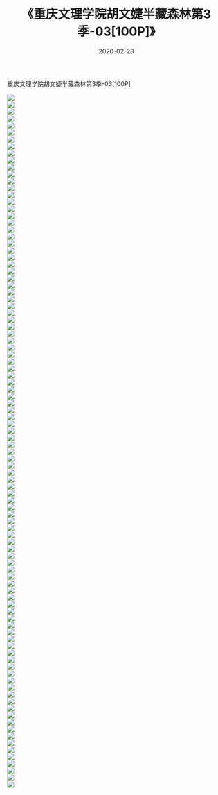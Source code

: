 ﻿---
layout: post
title:  《重庆文理学院胡文婕半藏森林第3季-03[100P]》
date:   2020-02-28
img: http://pic.660000.xyz/1:/唯美/2020/重庆文理学院胡文婕半藏森林第3季-03[100P]/000.jpg
categories: [美女, 清纯, 唯美]
---

重庆文理学院胡文婕半藏森林第3季-03[100P]

  ![](http://pic.660000.xyz/1:/唯美/2020/重庆文理学院胡文婕半藏森林第3季-03[100P]/001.jpg) <br> ![](http://pic.660000.xyz/1:/唯美/2020/重庆文理学院胡文婕半藏森林第3季-03[100P]/002.jpg) <br> ![](http://pic.660000.xyz/1:/唯美/2020/重庆文理学院胡文婕半藏森林第3季-03[100P]/003.jpg) <br> ![](http://pic.660000.xyz/1:/唯美/2020/重庆文理学院胡文婕半藏森林第3季-03[100P]/004.jpg) <br> ![](http://pic.660000.xyz/1:/唯美/2020/重庆文理学院胡文婕半藏森林第3季-03[100P]/005.jpg) <br> ![](http://pic.660000.xyz/1:/唯美/2020/重庆文理学院胡文婕半藏森林第3季-03[100P]/006.jpg) <br> ![](http://pic.660000.xyz/1:/唯美/2020/重庆文理学院胡文婕半藏森林第3季-03[100P]/007.jpg) <br> ![](http://pic.660000.xyz/1:/唯美/2020/重庆文理学院胡文婕半藏森林第3季-03[100P]/008.jpg) <br> ![](http://pic.660000.xyz/1:/唯美/2020/重庆文理学院胡文婕半藏森林第3季-03[100P]/009.jpg) <br> ![](http://pic.660000.xyz/1:/唯美/2020/重庆文理学院胡文婕半藏森林第3季-03[100P]/010.jpg) <br> ![](http://pic.660000.xyz/1:/唯美/2020/重庆文理学院胡文婕半藏森林第3季-03[100P]/011.jpg) <br> ![](http://pic.660000.xyz/1:/唯美/2020/重庆文理学院胡文婕半藏森林第3季-03[100P]/012.jpg) <br> ![](http://pic.660000.xyz/1:/唯美/2020/重庆文理学院胡文婕半藏森林第3季-03[100P]/013.jpg) <br> ![](http://pic.660000.xyz/1:/唯美/2020/重庆文理学院胡文婕半藏森林第3季-03[100P]/014.jpg) <br> ![](http://pic.660000.xyz/1:/唯美/2020/重庆文理学院胡文婕半藏森林第3季-03[100P]/015.jpg) <br> ![](http://pic.660000.xyz/1:/唯美/2020/重庆文理学院胡文婕半藏森林第3季-03[100P]/016.jpg) <br> ![](http://pic.660000.xyz/1:/唯美/2020/重庆文理学院胡文婕半藏森林第3季-03[100P]/017.jpg) <br> ![](http://pic.660000.xyz/1:/唯美/2020/重庆文理学院胡文婕半藏森林第3季-03[100P]/018.jpg) <br> ![](http://pic.660000.xyz/1:/唯美/2020/重庆文理学院胡文婕半藏森林第3季-03[100P]/019.jpg) <br> ![](http://pic.660000.xyz/1:/唯美/2020/重庆文理学院胡文婕半藏森林第3季-03[100P]/020.jpg) <br> ![](http://pic.660000.xyz/1:/唯美/2020/重庆文理学院胡文婕半藏森林第3季-03[100P]/021.jpg) <br> ![](http://pic.660000.xyz/1:/唯美/2020/重庆文理学院胡文婕半藏森林第3季-03[100P]/022.jpg) <br> ![](http://pic.660000.xyz/1:/唯美/2020/重庆文理学院胡文婕半藏森林第3季-03[100P]/023.jpg) <br> ![](http://pic.660000.xyz/1:/唯美/2020/重庆文理学院胡文婕半藏森林第3季-03[100P]/024.jpg) <br> ![](http://pic.660000.xyz/1:/唯美/2020/重庆文理学院胡文婕半藏森林第3季-03[100P]/025.jpg) <br> ![](http://pic.660000.xyz/1:/唯美/2020/重庆文理学院胡文婕半藏森林第3季-03[100P]/026.jpg) <br> ![](http://pic.660000.xyz/1:/唯美/2020/重庆文理学院胡文婕半藏森林第3季-03[100P]/027.jpg) <br> ![](http://pic.660000.xyz/1:/唯美/2020/重庆文理学院胡文婕半藏森林第3季-03[100P]/028.jpg) <br> ![](http://pic.660000.xyz/1:/唯美/2020/重庆文理学院胡文婕半藏森林第3季-03[100P]/029.jpg) <br> ![](http://pic.660000.xyz/1:/唯美/2020/重庆文理学院胡文婕半藏森林第3季-03[100P]/030.jpg) <br> ![](http://pic.660000.xyz/1:/唯美/2020/重庆文理学院胡文婕半藏森林第3季-03[100P]/031.jpg) <br> ![](http://pic.660000.xyz/1:/唯美/2020/重庆文理学院胡文婕半藏森林第3季-03[100P]/032.jpg) <br> ![](http://pic.660000.xyz/1:/唯美/2020/重庆文理学院胡文婕半藏森林第3季-03[100P]/033.jpg) <br> ![](http://pic.660000.xyz/1:/唯美/2020/重庆文理学院胡文婕半藏森林第3季-03[100P]/034.jpg) <br> ![](http://pic.660000.xyz/1:/唯美/2020/重庆文理学院胡文婕半藏森林第3季-03[100P]/035.jpg) <br> ![](http://pic.660000.xyz/1:/唯美/2020/重庆文理学院胡文婕半藏森林第3季-03[100P]/036.jpg) <br> ![](http://pic.660000.xyz/1:/唯美/2020/重庆文理学院胡文婕半藏森林第3季-03[100P]/037.jpg) <br> ![](http://pic.660000.xyz/1:/唯美/2020/重庆文理学院胡文婕半藏森林第3季-03[100P]/038.jpg) <br> ![](http://pic.660000.xyz/1:/唯美/2020/重庆文理学院胡文婕半藏森林第3季-03[100P]/039.jpg) <br> ![](http://pic.660000.xyz/1:/唯美/2020/重庆文理学院胡文婕半藏森林第3季-03[100P]/040.jpg) <br> ![](http://pic.660000.xyz/1:/唯美/2020/重庆文理学院胡文婕半藏森林第3季-03[100P]/041.jpg) <br> ![](http://pic.660000.xyz/1:/唯美/2020/重庆文理学院胡文婕半藏森林第3季-03[100P]/042.jpg) <br> ![](http://pic.660000.xyz/1:/唯美/2020/重庆文理学院胡文婕半藏森林第3季-03[100P]/043.jpg) <br> ![](http://pic.660000.xyz/1:/唯美/2020/重庆文理学院胡文婕半藏森林第3季-03[100P]/044.jpg) <br> ![](http://pic.660000.xyz/1:/唯美/2020/重庆文理学院胡文婕半藏森林第3季-03[100P]/045.jpg) <br> ![](http://pic.660000.xyz/1:/唯美/2020/重庆文理学院胡文婕半藏森林第3季-03[100P]/046.jpg) <br> ![](http://pic.660000.xyz/1:/唯美/2020/重庆文理学院胡文婕半藏森林第3季-03[100P]/047.jpg) <br> ![](http://pic.660000.xyz/1:/唯美/2020/重庆文理学院胡文婕半藏森林第3季-03[100P]/048.jpg) <br> ![](http://pic.660000.xyz/1:/唯美/2020/重庆文理学院胡文婕半藏森林第3季-03[100P]/049.jpg) <br> ![](http://pic.660000.xyz/1:/唯美/2020/重庆文理学院胡文婕半藏森林第3季-03[100P]/050.jpg) <br> ![](http://pic.660000.xyz/1:/唯美/2020/重庆文理学院胡文婕半藏森林第3季-03[100P]/051.jpg) <br> ![](http://pic.660000.xyz/1:/唯美/2020/重庆文理学院胡文婕半藏森林第3季-03[100P]/052.jpg) <br> ![](http://pic.660000.xyz/1:/唯美/2020/重庆文理学院胡文婕半藏森林第3季-03[100P]/053.jpg) <br> ![](http://pic.660000.xyz/1:/唯美/2020/重庆文理学院胡文婕半藏森林第3季-03[100P]/054.jpg) <br> ![](http://pic.660000.xyz/1:/唯美/2020/重庆文理学院胡文婕半藏森林第3季-03[100P]/055.jpg) <br> ![](http://pic.660000.xyz/1:/唯美/2020/重庆文理学院胡文婕半藏森林第3季-03[100P]/056.jpg) <br> ![](http://pic.660000.xyz/1:/唯美/2020/重庆文理学院胡文婕半藏森林第3季-03[100P]/057.jpg) <br> ![](http://pic.660000.xyz/1:/唯美/2020/重庆文理学院胡文婕半藏森林第3季-03[100P]/058.jpg) <br> ![](http://pic.660000.xyz/1:/唯美/2020/重庆文理学院胡文婕半藏森林第3季-03[100P]/059.jpg) <br> ![](http://pic.660000.xyz/1:/唯美/2020/重庆文理学院胡文婕半藏森林第3季-03[100P]/060.jpg) <br> ![](http://pic.660000.xyz/1:/唯美/2020/重庆文理学院胡文婕半藏森林第3季-03[100P]/061.jpg) <br> ![](http://pic.660000.xyz/1:/唯美/2020/重庆文理学院胡文婕半藏森林第3季-03[100P]/062.jpg) <br> ![](http://pic.660000.xyz/1:/唯美/2020/重庆文理学院胡文婕半藏森林第3季-03[100P]/063.jpg) <br> ![](http://pic.660000.xyz/1:/唯美/2020/重庆文理学院胡文婕半藏森林第3季-03[100P]/064.jpg) <br> ![](http://pic.660000.xyz/1:/唯美/2020/重庆文理学院胡文婕半藏森林第3季-03[100P]/065.jpg) <br> ![](http://pic.660000.xyz/1:/唯美/2020/重庆文理学院胡文婕半藏森林第3季-03[100P]/066.jpg) <br> ![](http://pic.660000.xyz/1:/唯美/2020/重庆文理学院胡文婕半藏森林第3季-03[100P]/067.jpg) <br> ![](http://pic.660000.xyz/1:/唯美/2020/重庆文理学院胡文婕半藏森林第3季-03[100P]/068.jpg) <br> ![](http://pic.660000.xyz/1:/唯美/2020/重庆文理学院胡文婕半藏森林第3季-03[100P]/069.jpg) <br> ![](http://pic.660000.xyz/1:/唯美/2020/重庆文理学院胡文婕半藏森林第3季-03[100P]/070.jpg) <br> ![](http://pic.660000.xyz/1:/唯美/2020/重庆文理学院胡文婕半藏森林第3季-03[100P]/071.jpg) <br> ![](http://pic.660000.xyz/1:/唯美/2020/重庆文理学院胡文婕半藏森林第3季-03[100P]/072.jpg) <br> ![](http://pic.660000.xyz/1:/唯美/2020/重庆文理学院胡文婕半藏森林第3季-03[100P]/073.jpg) <br> ![](http://pic.660000.xyz/1:/唯美/2020/重庆文理学院胡文婕半藏森林第3季-03[100P]/074.jpg) <br> ![](http://pic.660000.xyz/1:/唯美/2020/重庆文理学院胡文婕半藏森林第3季-03[100P]/075.jpg) <br> ![](http://pic.660000.xyz/1:/唯美/2020/重庆文理学院胡文婕半藏森林第3季-03[100P]/076.jpg) <br> ![](http://pic.660000.xyz/1:/唯美/2020/重庆文理学院胡文婕半藏森林第3季-03[100P]/077.jpg) <br> ![](http://pic.660000.xyz/1:/唯美/2020/重庆文理学院胡文婕半藏森林第3季-03[100P]/078.jpg) <br> ![](http://pic.660000.xyz/1:/唯美/2020/重庆文理学院胡文婕半藏森林第3季-03[100P]/079.jpg) <br> ![](http://pic.660000.xyz/1:/唯美/2020/重庆文理学院胡文婕半藏森林第3季-03[100P]/080.jpg) <br> ![](http://pic.660000.xyz/1:/唯美/2020/重庆文理学院胡文婕半藏森林第3季-03[100P]/081.jpg) <br> ![](http://pic.660000.xyz/1:/唯美/2020/重庆文理学院胡文婕半藏森林第3季-03[100P]/082.jpg) <br> ![](http://pic.660000.xyz/1:/唯美/2020/重庆文理学院胡文婕半藏森林第3季-03[100P]/083.jpg) <br> ![](http://pic.660000.xyz/1:/唯美/2020/重庆文理学院胡文婕半藏森林第3季-03[100P]/084.jpg) <br> ![](http://pic.660000.xyz/1:/唯美/2020/重庆文理学院胡文婕半藏森林第3季-03[100P]/085.jpg) <br> ![](http://pic.660000.xyz/1:/唯美/2020/重庆文理学院胡文婕半藏森林第3季-03[100P]/086.jpg) <br> ![](http://pic.660000.xyz/1:/唯美/2020/重庆文理学院胡文婕半藏森林第3季-03[100P]/087.jpg) <br> ![](http://pic.660000.xyz/1:/唯美/2020/重庆文理学院胡文婕半藏森林第3季-03[100P]/088.jpg) <br> ![](http://pic.660000.xyz/1:/唯美/2020/重庆文理学院胡文婕半藏森林第3季-03[100P]/089.jpg) <br> ![](http://pic.660000.xyz/1:/唯美/2020/重庆文理学院胡文婕半藏森林第3季-03[100P]/090.jpg) <br> ![](http://pic.660000.xyz/1:/唯美/2020/重庆文理学院胡文婕半藏森林第3季-03[100P]/091.jpg) <br> ![](http://pic.660000.xyz/1:/唯美/2020/重庆文理学院胡文婕半藏森林第3季-03[100P]/092.jpg) <br> ![](http://pic.660000.xyz/1:/唯美/2020/重庆文理学院胡文婕半藏森林第3季-03[100P]/093.jpg) <br> ![](http://pic.660000.xyz/1:/唯美/2020/重庆文理学院胡文婕半藏森林第3季-03[100P]/094.jpg) <br> ![](http://pic.660000.xyz/1:/唯美/2020/重庆文理学院胡文婕半藏森林第3季-03[100P]/095.jpg) <br> ![](http://pic.660000.xyz/1:/唯美/2020/重庆文理学院胡文婕半藏森林第3季-03[100P]/096.jpg) <br> ![](http://pic.660000.xyz/1:/唯美/2020/重庆文理学院胡文婕半藏森林第3季-03[100P]/097.jpg) <br> ![](http://pic.660000.xyz/1:/唯美/2020/重庆文理学院胡文婕半藏森林第3季-03[100P]/098.jpg) <br> ![](http://pic.660000.xyz/1:/唯美/2020/重庆文理学院胡文婕半藏森林第3季-03[100P]/099.jpg) <br> ![](http://pic.660000.xyz/1:/唯美/2020/重庆文理学院胡文婕半藏森林第3季-03[100P]/100.jpg) <br>